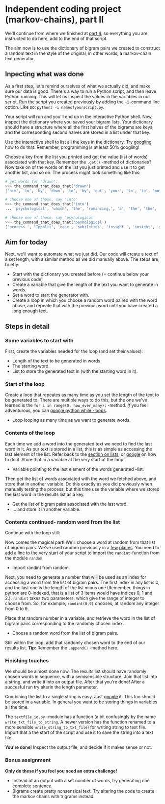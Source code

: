 # Independent coding project (markov-chains), part II

We'll continue from where we finished at [part 4](../4_independent_project/part4.md), so everything you are instructed to do here, add to the end of that script.

The aim now is to use the dictionary of bigram pairs we created to construct a random text in the style of the original, in other words, a markov-chain text generator.

## Inpecting what was done

As a first step, let's remind ourselves of what we actually did, and make sure our data is good. There's a way to run a Python script, and then leave Python running. This will let us inspect the values in the variables in our script. Run the script you created previously by adding the `-i`-command line option. Like so: `python3 -i nameofyourscript.py`.

Your script will run and you'll end up in the interactive Python shell. Now, inspect the dictionary where you saved your bigram lists. Your dictionary should have a structure where all the first halves of the bigrams are keys, and the corresponding second halves are stored in a list under that key.

Use the interactive shell to list all the keys in the dictionary. Try [googling](https://www.google.fi/search?safe=off&q=python+dictionary+keys&oq=python+dictionary+keys) how to do that. Remember, programming is at least 50% googling!

Choose a key from the list you printed and get the value (list of words) associated with that key. Remember the `.get()` -method of dictionaries? Now take on of the words on the list you just printed and use it to get another list, and so on. The process might look something like this:

```python
# get words for 'drawn':
>>> the_command_that_does_that('drawn')
['him', 'to', 'by', 'down', 'to', 'by', 'out', 'your', 'to', 'to', 'out,', 'into', 'by', 'up,', 'up', 'by', 'by', 'by', 'from', 'with', 'smile,']

# choose one of those, say 'into'
>>> the_command_that_does_that('into')
... 'psychological', 'which', 'the', 'romancing,', 'a', 'the', 'the', 'that', 'prison.', 'silence', 'the', 'a', 'his', 'the', 'a', 'a', 'the', 'a', 'negotiations....', 'a', 'the', 'tears.', 'the', 'everything.”', 'his', 'his', 'the', 'the', 'loud', 'rapid,', 'brooding', 'sobs.', 'his', 'great', 'life,']

# choose one of those, say 'psyhological'
>>> the_command_that_does_that('psyhological')
['process.', 'Ippolit', 'case', 'subtleties', 'insight.', 'insight', 'subtlety,', 'method']
```

## Aim for today

Next, we'll want to automate what we just did. Our code will create a text of a set length, with a similar method as we did manually above. The steps are, briefly:

* Start with the dictionary you created before (= continue below your previous code)
* Create a variable that give the length of the text you want to generate in words.
* Set a word to start the generator with.
* Create a loop in which you choose a random word paired with the word above, and repeate that with the previous word until you have created a long enough text.

## Steps in detail

### Some variables to start with

First, create the variables needed for the loop (and set their values):

* Length of the text to be generated in words.
* The starting word.
* List to store the generated text in (with the starting word in it).

### Start of the loop

Create a loop that repeates as many time as you set the length of the text to be generated to. There are multiple ways to do this, but the one we've learned is the `for i in range(0, how_ever_many):` -method. _If_ you feel adventurous, you can [google python while -loops](https://www.google.fi/search?q=python+while+loops).

* Loop looping as many time as we want to generate words.

### Contents of the loop

Each time we add a word into the generated text we need to find the last word in it. As our text is stored in a list, this is as simple as accessing the last element of the list. Refer back to the [section on lists](../3_basic_concepts_ii/lists.md), or [google](https://www.google.fi/search?safe=off&q=python+last+element+of+list) on how to do it. Store that in a variable at the very start of the loop.

* Variable pointing to the last element of the words generated -list.

Then get the list of words associated with the word we fetched above, and store that in another variable. Do this exactly as you did previously when manually testing the process, but this time use the variable where we stored the last word in the results list as a key.

* Get the list of bigram pairs associated with the last word.
* ... and store it in another variable.

### Contents continued- random word from the list

Continue with the loop still:

Now comes the magical part! We'll choose a word at random from that list of bigram pairs. We've used random previously in a [few](../3_basic_concepts_ii/importing.md) [places](../3_basic_concepts_ii/iterations2.md). You need to add a line to the very start of your script to import the `randint`-function from the module `random`.

* Import randint from random.

Next, you need to generate a number that will be used as an index for accessing a word from the list of bigram pairs. The first index in any list is 0, and the last one is the length of the list minus one (Remember, things in python are 0-indexed, that is a list of 3 items would have indices 0, 1 and 2.). `randint` takes two parameters, which give the range of integer to choose from. So, for example, `randint(0,9)` chooses, at random any integer from 0 to 9.

Place that random number in a variable, and retrieve the word in the list of bigram pairs corresponding to the randomly chosen index.

* Choose a random word from the list of bigram pairs.

Still within the loop, add that randomly chosen word to the end of our results list.
**Tip:** Remember the `.append()` -method here.

### Finishing touches

We should be almost done now. The results list should have randomly chosen words in sequence, with a semisensible structure. Join that list into a string, and write it into an output file. After that you're done! After a succesful run try alterin the length parameter.

Combining the list to a single string is easy. Just [google](https://www.google.fi/search?q=python+combine+list+into+string) it. This too should be stored in a variable. In general you want to be storing things in variables all the time.

The `textfile_io.py` -module has a function (a bit confusingly by the name `write_txt_file_to_string`. A newer version has the function renamed to a more sensible `write_string_to_txt_file`) for writing string to text file. Import that a the start of the script and use it to save the string into a text file. 

**You're done!** Inspect the output file, and decide if it makes sense or not.

### Bonus assignment

**Only do these if you feel you need an extra challenge!**

* Instead of an output with a set number of words, try generating one complete sentence. 
* Bigrams create pretty nonsensical text. Try altering the code to create the markov chains with trigrams instead.
